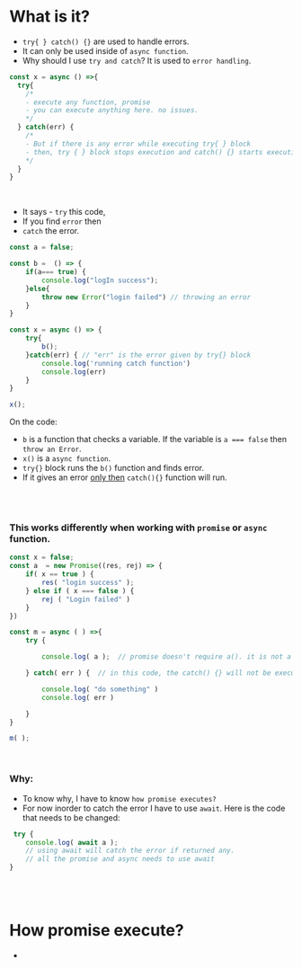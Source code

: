 # What is it?
* `try{ } catch() {}` are used to handle errors.
* It can only be used inside of `async function`.
* Why should I use `try and catch`? It is used to `error handling`.
```javascript
const x = async () =>{ 
  try{
    /*
    - execute any function, promise
    - you can execute anything here. no issues.
    */
  } catch(err) {  
    /*
    - But if there is any error while executing try{ } block
    - then, try { } block stops execution and catch() {} starts execution.
    */
  }
}
```

<br>

* It says - `try` this code,
* If you find `error` then 
* `catch` the error.
```javascript
const a = false;

const b =  () => {
    if(a=== true) {
        console.log("logIn success");
    }else{
        throw new Error("login failed") // throwing an error
    }
}

const x = async () => {
    try{
        b();
    }catch(err) { // "err" is the error given by try{} block
        console.log('running catch function')
        console.log(err)
    }
}

x();

```
On the code: 
* `b` is a function that checks a variable. If the variable is `a === false` then `throw an Error`.
* `x()` is a `async function`.
* `try{}` block runs the `b()` function and finds error.
* If it gives an error <ins>only then</ins>  `catch(){}` function will run.

<br>
<br>

### This works differently when working with `promise` or `async` function.
```javascript
const x = false;
const a  = new Promise((res, rej) => {
    if( x == true ) {
        res( "login success" );
    } else if ( x === false ) {
        rej ( "Login failed" )
    }
})

const m = async ( ) =>{
    try {

        console.log( a );  // promise doesn't require a(). it is not a function

    } catch( err ) {  // in this code, the catch() {} will not be executed. WHY?

        console.log( "do something" ) 
        console.log( err )

    }
}

m( );

```

<br>

### Why:
* To know why, I have to know `how promise executes?`
* For now inorder to catch the error I have to use  `await`. Here is the code that needs to be changed:
```javascript
 try {
    console.log( await a );
    // using await will catch the error if returned any.
    // all the promise and async needs to use await
}
```

<br>
<br>

# How promise execute?
* 












